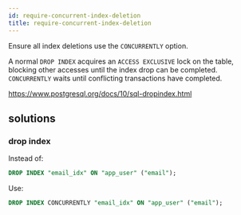 ```yaml
---
id: require-concurrent-index-deletion
title: require-concurrent-index-deletion
---
```


Ensure all index deletions use the `CONCURRENTLY` option.

A normal `DROP INDEX` acquires an `ACCESS EXCLUSIVE` lock on the table, blocking other accesses until the index drop can be completed. 
`CONCURRENTLY` waits until conflicting transactions have completed.

<https://www.postgresql.org/docs/10/sql-dropindex.html>

## solutions

### drop index

Instead of:

```sql
DROP INDEX "email_idx" ON "app_user" ("email");
```

Use:

```sql
DROP INDEX CONCURRENTLY "email_idx" ON "app_user" ("email");
```
